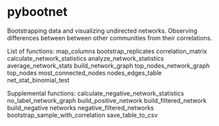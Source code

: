 # pybootnet
Bootstrapping data and visualizing undirected networks. Observing differences between between other communities from their correlations.


List of functions:
map_columns
bootstrap_replicates
correlation_matrix
calculate_network_statistics
analyze_network_statistics 
average_network_stats 
build_network_graph
top_nodes_network_graph
top_nodes
most_connected_nodes
nodes_edges_table
net_stat_binomial_test


Supplemental functions:
calculate_negative_network_statistics
no_label_network_graph 
build_positive_network
build_filtered_network
build_negative networks
negative_filtered_networks
bootstrap_sample_with_correlation
save_table_to_csv
